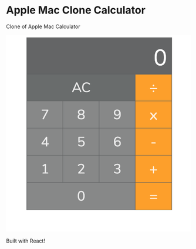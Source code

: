 # Apple Mac Clone Calculator

Clone of Apple Mac Calculator

![demo](https://github.com/krissfrandsen/mac-clone-calculator/blob/main/public/Screenshot.png?raw=true)

Built with React!
